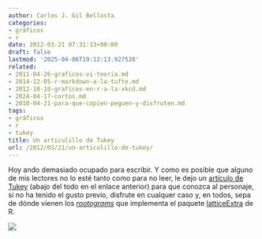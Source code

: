 ```yaml
---
author: Carlos J. Gil Bellosta
categories:
- gráficos
- r
date: 2012-03-21 07:31:13+00:00
draft: false
lastmod: '2025-04-06T19:12:13.927528'
related:
- 2011-04-26-graficos-vi-teoria.md
- 2014-12-05-r-markdown-a-la-tufte.md
- 2012-10-10-graficos-en-r-a-la-xkcd.md
- 2024-04-17-cortos.md
- 2010-04-21-para-que-copien-peguen-y-disfruten.md
tags:
- gráficos
- r
- tukey
title: Un articulillo de Tukey
url: /2012/03/21/un-articulillo-de-tukey/
---
```


Hoy ando demasiado ocupado para escribir. Y como es posible que alguno de mis lectores no lo esté tanto como para no leer, le dejo un [artículo de Tukey](http://www.edwardtufte.com/bboard/q-and-a-fetch-msg?msg_id=0003ms&topic_id=1) (abajo del todo en el enlace anterior) para que conozca al personaje, si no ha tenido el gusto previo, disfrute en cualquer caso y, en todos, sepa de dónde vienen los [_rootograms_](http://latticeextra.r-forge.r-project.org/#rootogram&theme=default) que implementa el paquete [latticeExtra](http://latticeextra.r-forge.r-project.org/) de R.

[![](/wp-uploads/2012/03/rootogram.png#center)
](/wp-uploads/2012/03/rootogram.png#center)